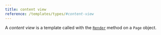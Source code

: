 ```yaml
---
title: content view
reference: /templates/types/#content-view
---
```


A _content view_ is a template called with the [`Render`](/methods/page/render/) method on a `Page` object.
